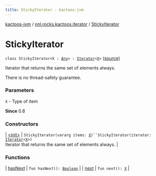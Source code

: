 ```yaml
---
title: StickyIterator - kactoos-jvm
---
```


[kactoos-jvm](../../index.html) / [nnl.rocks.kactoos.iterator](../index.html) / [StickyIterator](./index.html)

# StickyIterator

`class StickyIterator<X : `[`Any`](https://kotlinlang.org/api/latest/jvm/stdlib/kotlin/-any/index.html)`> : `[`Iterator`](https://kotlinlang.org/api/latest/jvm/stdlib/kotlin.collections/-iterator/index.html)`<`[`X`](index.html#X)`>` [(source)](https://github.com/neonailol/kactoos/blob/master/kactoos-jvm/src/main/kotlin/nnl/rocks/kactoos/iterator/StickyIterator.kt#L20)

Iterator that returns the same set of elements always.

There is no thread-safety guarantee.

### Parameters

`X` - Type of item

**Since**
0.8

### Constructors

| [&lt;init&gt;](-init-.html) | `StickyIterator(vararg items: `[`X`](index.html#X)`)``StickyIterator(iterator: `[`Iterator`](https://kotlinlang.org/api/latest/jvm/stdlib/kotlin.collections/-iterator/index.html)`<`[`X`](index.html#X)`>)`<br>Iterator that returns the same set of elements always. |

### Functions

| [hasNext](has-next.html) | `fun hasNext(): `[`Boolean`](https://kotlinlang.org/api/latest/jvm/stdlib/kotlin/-boolean/index.html) |
| [next](next.html) | `fun next(): `[`X`](index.html#X) |

